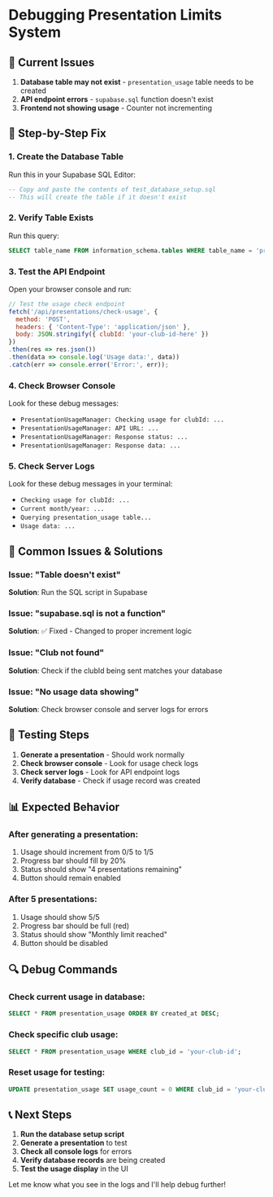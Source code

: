 # Debugging Presentation Limits System

## 🚨 Current Issues
1. **Database table may not exist** - `presentation_usage` table needs to be created
2. **API endpoint errors** - `supabase.sql` function doesn't exist
3. **Frontend not showing usage** - Counter not incrementing

## 🔧 Step-by-Step Fix

### 1. **Create the Database Table**
Run this in your Supabase SQL Editor:
```sql
-- Copy and paste the contents of test_database_setup.sql
-- This will create the table if it doesn't exist
```

### 2. **Verify Table Exists**
Run this query:
```sql
SELECT table_name FROM information_schema.tables WHERE table_name = 'presentation_usage';
```

### 3. **Test the API Endpoint**
Open your browser console and run:
```javascript
// Test the usage check endpoint
fetch('/api/presentations/check-usage', {
  method: 'POST',
  headers: { 'Content-Type': 'application/json' },
  body: JSON.stringify({ clubId: 'your-club-id-here' })
})
.then(res => res.json())
.then(data => console.log('Usage data:', data))
.catch(err => console.error('Error:', err));
```

### 4. **Check Browser Console**
Look for these debug messages:
- `PresentationUsageManager: Checking usage for clubId: ...`
- `PresentationUsageManager: API URL: ...`
- `PresentationUsageManager: Response status: ...`
- `PresentationUsageManager: Response data: ...`

### 5. **Check Server Logs**
Look for these debug messages in your terminal:
- `Checking usage for clubId: ...`
- `Current month/year: ...`
- `Querying presentation_usage table...`
- `Usage data: ...`

## 🐛 Common Issues & Solutions

### Issue: "Table doesn't exist"
**Solution**: Run the SQL script in Supabase

### Issue: "supabase.sql is not a function"
**Solution**: ✅ Fixed - Changed to proper increment logic

### Issue: "Club not found"
**Solution**: Check if the clubId being sent matches your database

### Issue: "No usage data showing"
**Solution**: Check browser console and server logs for errors

## 🧪 Testing Steps

1. **Generate a presentation** - Should work normally
2. **Check browser console** - Look for usage check logs
3. **Check server logs** - Look for API endpoint logs
4. **Verify database** - Check if usage record was created

## 📊 Expected Behavior

### After generating a presentation:
1. Usage should increment from 0/5 to 1/5
2. Progress bar should fill by 20%
3. Status should show "4 presentations remaining"
4. Button should remain enabled

### After 5 presentations:
1. Usage should show 5/5
2. Progress bar should be full (red)
3. Status should show "Monthly limit reached"
4. Button should be disabled

## 🔍 Debug Commands

### Check current usage in database:
```sql
SELECT * FROM presentation_usage ORDER BY created_at DESC;
```

### Check specific club usage:
```sql
SELECT * FROM presentation_usage WHERE club_id = 'your-club-id';
```

### Reset usage for testing:
```sql
UPDATE presentation_usage SET usage_count = 0 WHERE club_id = 'your-club-id';
```

## 📞 Next Steps

1. **Run the database setup script**
2. **Generate a presentation** to test
3. **Check all console logs** for errors
4. **Verify database records** are being created
5. **Test the usage display** in the UI

Let me know what you see in the logs and I'll help debug further!
